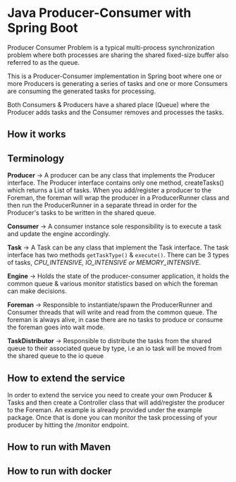 # Java Producer-Consumer with Spring Boot

Producer Consumer Problem is a typical multi-process synchronization problem where both
processes are sharing the shared fixed-size buffer also referred to as the queue.

This is a Producer-Consumer implementation in Spring boot where one or more Producers is generating a series of tasks and one or more Consumers
are consuming the generated tasks for processing. 

Both Consumers & Producers have a shared place (Queue) where the Producer adds tasks and the Consumer removes and processes the tasks.

## How it works



## Terminology

**Producer** -> A producer can be any class that implements the Producer interface. The Producer interface contains only one method, createTasks() which returns a List of tasks. 
When you add/register a producer to the Foreman, the foreman will  wrap the producer in a ProducerRunner class and then run the ProducerRunner in a separate thread in order for the Producer's tasks to be written in the shared queue.
 
**Consumer** -> A consumer instance sole responsibility is to execute a task and update the engine accordingly.
 
**Task** -> A Task can be any class that implement the Task interface. The task interface has two methods `getTaskType()` & `execute()`. There can be 3 types of tasks, <i>CPU_INTENSIVE, IO_INTENSIVE or MEMORY_INTENSIVE</i>.

**Engine** -> Holds the state of the producer-consumer application, it holds the common queue & various monitor statistics based on which the foreman can make decisions.
 
**Foreman** -> Responsible to instantiate/spawn the ProducerRunner and Consumer threads that will write and read from the common queue. 
The foreman is always alive, in case there are no tasks to produce or consume the foreman goes into wait mode.
 
**TaskDistributor** -> Responsible to distribute the tasks from the shared queue to their associated queue by type, i.e an io task will be moved from the shared queue to the io queue
 
 ## How to extend the service
 
 In order to extend the service you need to create your own Producer & Tasks and then create a Controller class that will add/register the producer to the Foreman.
 An example is already provided under the example package. Once that is done you can monitor the task processing of your producer by hitting the /monitor endpoint.
 
 ## How to run with Maven
 
 ## How to run with docker
 
 